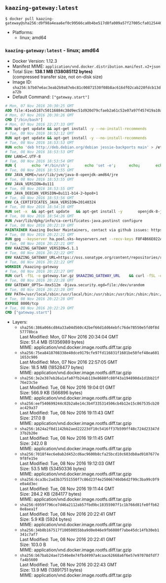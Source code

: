 ## `kaazing-gateway:latest`

```console
$ docker pull kaazing-gateway@sha256:d9f98a4eaa6ef0c99566ca0b4be517d8fa009a57f27005cfa0125440942df2ba
```

-	Platforms:
	-	linux; amd64

### `kaazing-gateway:latest` - linux; amd64

-	Docker Version: 1.12.3
-	Manifest MIME: `application/vnd.docker.distribution.manifest.v2+json`
-	Total Size: **138.1 MB (138085112 bytes)**  
	(compressed transfer size, not on-disk size)
-	Image ID: `sha256:b7b07e6ac3eab2b9a87ebc81c00871530f08b8ac616df02cab220fdcb13da72b`
-	Default Command: `["gateway.start"]`

```dockerfile
# Mon, 07 Nov 2016 20:30:25 GMT
ADD file:41ea5187c50116884c38d9ec51d920d79cfaeb2a61c52e07a97f457419a10a4f in / 
# Mon, 07 Nov 2016 20:30:26 GMT
CMD ["/bin/bash"]
# Mon, 07 Nov 2016 22:27:33 GMT
RUN apt-get update && apt-get install -y --no-install-recommends 		ca-certificates 		curl 		wget 	&& rm -rf /var/lib/apt/lists/*
# Tue, 08 Nov 2016 18:52:12 GMT
RUN apt-get update && apt-get install -y --no-install-recommends 		bzip2 		unzip 		xz-utils 	&& rm -rf /var/lib/apt/lists/*
# Tue, 08 Nov 2016 18:53:53 GMT
RUN echo 'deb http://deb.debian.org/debian jessie-backports main' > /etc/apt/sources.list.d/jessie-backports.list
# Tue, 08 Nov 2016 18:53:53 GMT
ENV LANG=C.UTF-8
# Tue, 08 Nov 2016 18:53:54 GMT
RUN { 		echo '#!/bin/sh'; 		echo 'set -e'; 		echo; 		echo 'dirname "$(dirname "$(readlink -f "$(which javac || which java)")")"'; 	} > /usr/local/bin/docker-java-home 	&& chmod +x /usr/local/bin/docker-java-home
# Tue, 08 Nov 2016 18:53:55 GMT
ENV JAVA_HOME=/usr/lib/jvm/java-8-openjdk-amd64/jre
# Tue, 08 Nov 2016 18:53:55 GMT
ENV JAVA_VERSION=8u111
# Tue, 08 Nov 2016 18:53:55 GMT
ENV JAVA_DEBIAN_VERSION=8u111-b14-2~bpo8+1
# Tue, 08 Nov 2016 18:53:56 GMT
ENV CA_CERTIFICATES_JAVA_VERSION=20140324
# Tue, 08 Nov 2016 18:54:18 GMT
RUN set -x 	&& apt-get update 	&& apt-get install -y 		openjdk-8-jre-headless="$JAVA_DEBIAN_VERSION" 		ca-certificates-java="$CA_CERTIFICATES_JAVA_VERSION" 	&& rm -rf /var/lib/apt/lists/* 	&& [ "$JAVA_HOME" = "$(docker-java-home)" ]
# Tue, 08 Nov 2016 18:54:26 GMT
RUN /var/lib/dpkg/info/ca-certificates-java.postinst configure
# Tue, 08 Nov 2016 20:22:19 GMT
MAINTAINER Kaazing Docker Maintainers, contact via github issues: https://github.com/kaazing/gateway.docker/issues
# Tue, 08 Nov 2016 20:22:21 GMT
RUN gpg --keyserver ha.pool.sks-keyservers.net --recv-keys F8F4B66E022A4668E532DAC03AA0B82C385B4D59
# Tue, 08 Nov 2016 20:22:21 GMT
ENV KAAZING_GATEWAY_VERSION=5.1.1
# Tue, 08 Nov 2016 20:22:22 GMT
ENV KAAZING_GATEWAY_URL=https://oss.sonatype.org/content/repositories/releases/org/kaazing/gateway.distribution/5.1.1/gateway.distribution-5.1.1.tar.gz
# Tue, 08 Nov 2016 20:22:22 GMT
WORKDIR /kaazing-gateway
# Tue, 08 Nov 2016 20:22:27 GMT
RUN curl -fSL -o gateway.tar.gz $KAAZING_GATEWAY_URL 	&& curl -fSL -o gateway.tar.gz.asc ${KAAZING_GATEWAY_URL}.asc 	&& gpg --verify gateway.tar.gz.asc 	&& tar -xvf gateway.tar.gz --strip-components=1 	&& rm gateway.tar.gz*
# Tue, 08 Nov 2016 20:22:28 GMT
ENV GATEWAY_OPTS=-Xmx512m -Djava.security.egd=file:/dev/urandom
# Tue, 08 Nov 2016 20:22:28 GMT
ENV PATH=/usr/local/sbin:/usr/local/bin:/usr/sbin:/usr/bin:/sbin:/bin:/kaazing-gateway/bin
# Tue, 08 Nov 2016 20:22:28 GMT
EXPOSE 8000/tcp
# Tue, 08 Nov 2016 20:22:29 GMT
CMD ["gateway.start"]
```

-	Layers:
	-	`sha256:386a066cd84a33a04d560c42bef66d1dd64ebfc76de78550e5fd0f8d57778bca`  
		Last Modified: Mon, 07 Nov 2016 20:34:04 GMT  
		Size: 51.4 MB (51356989 bytes)  
		MIME: application/vnd.docker.image.rootfs.diff.tar.gzip
	-	`sha256:75ea8418708338e40dce9179cfe97fd116831f1601be50fef48ea6011653c986`  
		Last Modified: Mon, 07 Nov 2016 22:57:05 GMT  
		Size: 18.5 MB (18528477 bytes)  
		MIME: application/vnd.docker.image.rootfs.diff.tar.gzip
	-	`sha256:3e2e387eb26a1afa07fb24ab119e8680fc80f43a194890da1d1bb21f76e23c5e`  
		Last Modified: Tue, 08 Nov 2016 19:04:01 GMT  
		Size: 566.9 KB (566896 bytes)  
		MIME: application/vnd.docker.image.rootfs.diff.tar.gzip
	-	`sha256:eef540699244c02b2a8e14c3b4f335314506cb4b12e15c867535cb20ac429a37`  
		Last Modified: Tue, 08 Nov 2016 19:11:43 GMT  
		Size: 217.0 B  
		MIME: application/vnd.docker.image.rootfs.diff.tar.gzip
	-	`sha256:1624a2f8d1142bb2aed22223df10c5416ff37b599ff48c724d23347d37b2b20e`  
		Last Modified: Tue, 08 Nov 2016 19:11:45 GMT  
		Size: 242.0 B  
		MIME: application/vnd.docker.image.rootfs.diff.tar.gzip
	-	`sha256:7018f4ec6e0ab2d452cd6ac9600b8cfa25bcd10c603db8ad9107677e9f8fe15e`  
		Last Modified: Tue, 08 Nov 2016 19:12:03 GMT  
		Size: 53.5 MB (53450336 bytes)  
		MIME: application/vnd.docker.image.rootfs.diff.tar.gzip
	-	`sha256:6ca3bc2ad3b37551550f7c86d23f4e25066740db6d2f99c3ba99c0f9e0a4d3ec`  
		Last Modified: Tue, 08 Nov 2016 19:11:44 GMT  
		Size: 284.2 KB (284177 bytes)  
		MIME: application/vnd.docker.image.rootfs.diff.tar.gzip
	-	`sha256:6959f796ce7d46a2112ab57fbd9bc18355907f1c1b766d81fe0ffb620e8aea1f`  
		Last Modified: Tue, 08 Nov 2016 20:22:41 GMT  
		Size: 5.9 KB (5924 bytes)  
		MIME: application/vnd.docker.image.rootfs.diff.tar.gzip
	-	`sha256:34b8b167517f10050055bba9d0e046e9fb6080f7abe45dc14fb30eb1341c7af7`  
		Last Modified: Tue, 08 Nov 2016 20:22:41 GMT  
		Size: 103.0 B  
		MIME: application/vnd.docker.image.rootfs.diff.tar.gzip
	-	`sha256:b67bab24ae72546e8e74fbd4997a4caac62668a6f6e57e97078dfdf7fa4b5600`  
		Last Modified: Tue, 08 Nov 2016 20:22:43 GMT  
		Size: 13.9 MB (13891751 bytes)  
		MIME: application/vnd.docker.image.rootfs.diff.tar.gzip
